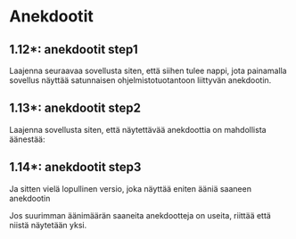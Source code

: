 # Anekdootit

## 1.12*: anekdootit step1

Laajenna seuraavaa sovellusta siten, että siihen tulee nappi, jota painamalla sovellus näyttää satunnaisen ohjelmistotuotantoon liittyvän anekdootin.

## 1.13*: anekdootit step2
Laajenna sovellusta siten, että näytettävää anekdoottia on mahdollista äänestää:

## 1.14*: anekdootit step3
Ja sitten vielä lopullinen versio, joka näyttää eniten ääniä saaneen anekdootin

Jos suurimman äänimäärän saaneita anekdootteja on useita, riittää että niistä näytetään yksi.